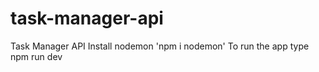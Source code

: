 # task-manager-api
Task Manager API
Install nodemon 'npm i nodemon'
To run the app type npm run dev 
